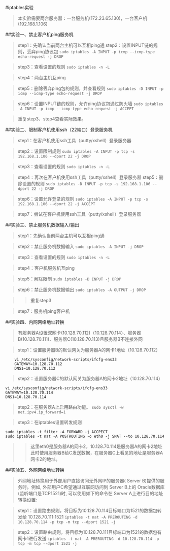 #iptables实验

>本实验需要两台服务器：一台服务机(172.23.65.130)，一台客户机(192.168.1.106)

##实验一、禁止客户机ping服务机
>step1：先确认当前两台主机可以互相ping通
>step2：设置INPUT链的规则，丢弃ping协议包
`sudo iptables -A INPUT -p icmp --icmp-type echo-request -j DROP`

>step3：查看设置的规则
`sudo iptables -n -L`

>step4：两台主机互ping

>step5：删除丢弃ping包的规则，并查看规则
`sudo iptables -D INPUT -p icmp --icmp-type echo-request -j DROP`

>step6：设置INPUT链的规则，允许ping协议包通过防火墙
`sudo iptables -A INPUT -p icmp --icmp-type echo-request -j ACCEPT`

>重复step3、step4查看实际效果。


##实验二、限制客户机使用ssh（22端口）登录服务机
>step1：在客户机使用ssh工具（putty/xshell）登录服务器

>step2：设置限制规则
`sudo iptables -A INPUT -p tcp -s 192.168.1.106 --dport 22 -j DROP`

>step3：查看设置的规则
`sudo iptables -n -L`

>step4：再次在客户机使用ssh工具（putty/xshell）登录服务器
>step5：删除设置的规则
`sudo iptables -D INPUT -p tcp -s 192.168.1.106 --dport 22 -j DROP`

>step6：设置允许登录的规则
`sudo iptables -A INPUT -p tcp -s 192.168.1.106 --dport 22 -j ACCEPT`

>step7：尝试在客户机使用ssh工具（putty/xshell）登录服务器


##实验三、禁止服务机数据输入/输出
>step1：先确认当前两台主机可以互相ping通

>step2：禁止服务机数据输入
`sudo iptables -A INPUT -j DROP`

>step3：查看设置的规则
`sudo iptables -n -L`

>step4：客户机服务机互ping

>step5：解除限制
`sudo iptables -D INPUT -j DROP`

>step6：禁止服务机数据输出
`sudo iptables -A OUTPUT -j DROP`

>>重复step3

>step7：服务机ping客户机


##实验四、内网网络地址转换
>有服务器A设置双网卡(10.128.70.112)（10.128.70.114）、服务器B(10.128.70.111)、服务器C(10.128.70.113)且服务器B不连接外网

>step1：设置服务器B的默认网关为服务器A的网卡1地址（10.128.70.112） 
```
	vi /etc/sysconfig/network-scripts/ifcfg-ens33
	GATEWAY=10.128.70.112
	DNS1=10.128.70.112
```

>step2：设置服务器C的默认网关为服务器A的网卡2地址（10.128.70.114） 
```
vi /etc/sysconfig/network-scripts/ifcfg-ens33
GATEWAY=10.128.70.114
DNS1=10.128.70.114
```
>step2：在服务器A上启用路由功能。
`sudo sysctl -w net.ipv4.ip_forward=1`

>step3：在iptables设置转发规则
```
sudo iptables -t filter -A FORWARD -j ACCPECT
sudo iptables -t nat -A POSTROUTING -o eth0 -j SNAT --to 10.128.70.114
```
>>这里eth0是服务器A的网卡2，10.128.70.114是服务器A的网卡2地址此时使用服务器B给C发送数据，在服务器C上看见的地址是服务器A网卡2的地址。

##实验五、外网网络地址转换
>外网地址转换用于外部用户直接访问无外网IP的服务器( Server B)提供的服务时。例如,
外部用户C希望通过互联网访问到 Server B上的 Oracle数据库(监听端口是TCP1521)时,
可以使用如下的命令在 Server A上进行目的地址转换设置:

>step1：设置路由规则，将目标为10.128.70.114目标端口为1521的数据包转发给
10.128.70.111:1521
`iptables -t nat -A PREROUTING -d 10.128.70.114 -p tcp -m tcp --dport 1521 -j`

>step2：设置路由规则，将目标为10.128.70.111目标端口为1521的数据包有网卡1进行发送
`iptables -t nat -A PREROUTING -d 10.128.70.114 -p tcp -m tcp --dport 1521 -j`